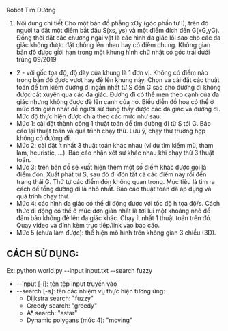 Robot Tìm Đường
1. Nội dung chi tiết
Cho một bản đồ phẳng xOy (góc phần tư I), trên đó người ta đặt một điểm bắt đầu
S(xs, ys) và một điểm đích đến G(xG,yG). Đồng thời đặt các chướng ngại vật là các hình
đa giác lồi sao cho các đa giác không được đặt chồng lên nhau hay có điểm chung.
Không gian bản đồ được giới hạn trong một khung hình chữ nhật có góc trái dưới trùng
09/2019
- 2 -
với gốc tọa độ, độ dày của khung là 1 đơn vị. Không có điểm nào trong bản đồ được vượt
hay đè lên khung này.
Chọn và cài đặt các thuật toán để tìm kiếm đường đi ngắn nhất từ S đến G sao cho
đường đi không được cắt xuyên qua các đa giác. Đường đi có thể men theo cạnh của đa
giác nhưng không được đè lên cạnh của nó. Biểu diễn đồ họa có thể ở mức đơn giản nhất
để người sử dụng thấy được các đa giác và đường đi.
Mức độ thực hiện được chia theo các mức như sau:
- Mức 1: cài đặt thành công 1 thuật toán để tìm đường đi từ S tới G. Báo
cáo lại thuật toán và quá trình chạy thử. Lưu ý, chạy thử trường hợp không có
đường đi.
- Mức 2: cài đặt ít nhất 3 thuật toán khác nhau (ví dụ tìm kiếm mù, tham
lam, heuristic, …). Báo cáo nhận xét sự khác nhau khi chạy thử 3 thuật toán.
- Mức 3: trên bản đồ sẽ xuất hiện thêm một số điểm khác được gọi là
điểm đón. Xuất phát từ S, sau đó đi đón tất cả các điểm này rồi đến trạng thái
G. Thứ tự các điểm đón không quan trọng. Mục tiêu là tìm ra cách để tổng
đường đi là nhỏ nhất. Báo cáo thuật toán đã áp dụng và quá trình chạy thử.
- Mức 4: các hình đa giác có thể di động được với tốc độ h
tọa độ/s. Cách thức di động có thể ở mức đơn giản nhất là tới lui một khoảng
nhỏ để đảm bảo không đè lên đa giác khác. Chạy ít nhất 1 thuật toán trên đó.
Quay video và đính kèm trực tiếp/link vào báo cáo.
- Mức 5 (chưa làm được): thể hiện mô hình trên không gian 3 chiều (3D).

CÁCH SỬ DỤNG:
-
 Ex: python world.py --input input.txt --search fuzzy
  + --input [-i]: tên tệp input truyền vào
  + --search [-s]: tên các nhiệm vụ thực hiện tương ứng:
      - Dijkstra search: "fuzzy"
      - Greedy search: "greedy"
      - A* search: "astar"
      - Dynamic polygans (mức 4): "moving"
